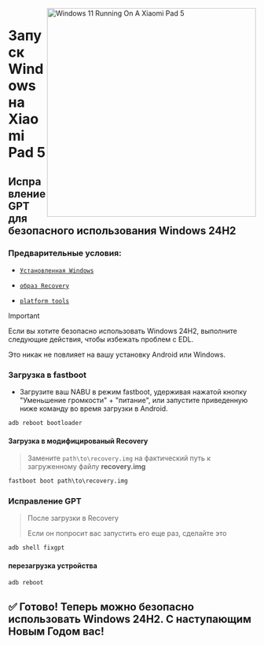 <img align="right" src="https://raw.githubusercontent.com/erdilS/Port-Windows-11-Xiaomi-Pad-5/main/nabu.png" width="425" alt="Windows 11 Running On A Xiaomi Pad 5">

# Запуск Windows на Xiaomi Pad 5

## Исправление GPT для безопасного использования Windows 24H2

### Предварительные условия:
- [```Установленная Windows```](selection-ru.md)

- [```образ Recovery```](https://github.com/erdilS/Port-Windows-11-Xiaomi-Pad-5/releases/download/1.0/recovery.img)

- [```platform tools```](https://developer.android.com/studio/releases/platform-tools)

> [!Important]
> Если вы хотите безопасно использовать Windows 24H2, выполните следующие действия, чтобы избежать проблем с EDL.
> 
> Это никак не повлияет на вашу установку Android или Windows.

### Загрузка в fastboot
- Загрузите ваш NABU в режим fastboot, удерживая нажатой кнопку "Уменьшение громкости" + "питание", или запустите приведенную ниже команду во время загрузки в Android.
```cmd
adb reboot bootloader
```

#### Загрузка в модифицированый Recovery
> Замените `path\to\recovery.img` на фактический путь к загруженному файлу **recovery.img**
```cmd
fastboot boot path\to\recovery.img
```

### Исправление GPT
> После загрузки в Recovery
>
> Если он попросит вас запустить его еще раз, сделайте это
```cmd
adb shell fixgpt
```

#### перезагрузка устройства
```cmd
adb reboot
```

## ✅ Готово! Теперь можно безопасно использовать Windows 24H2. С наступающим Новым Годом вас!
